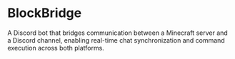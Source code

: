 # BlockBridge
A Discord bot that bridges communication between a Minecraft server and a Discord channel, enabling real-time chat synchronization and command execution across both platforms.

